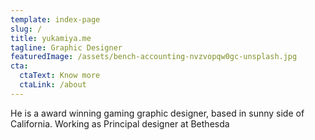 ```yaml
---
template: index-page
slug: /
title: yukamiya.me
tagline: Graphic Designer
featuredImage: /assets/bench-accounting-nvzvopqw0gc-unsplash.jpg
cta:
  ctaText: Know more
  ctaLink: /about
---
```

He is a award winning gaming graphic designer, based in sunny side of California. Working as Principal designer at Bethesda
